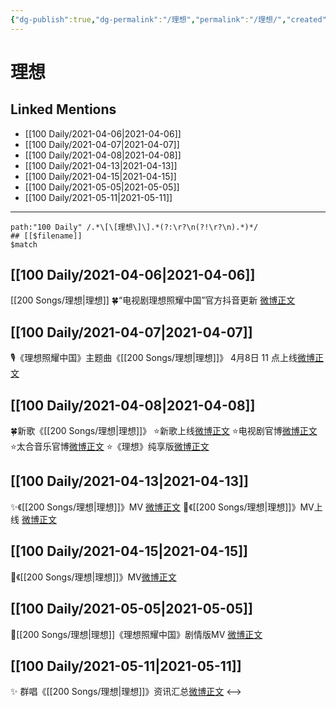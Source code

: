 ```yaml
---
{"dg-publish":true,"dg-permalink":"/理想","permalink":"/理想/","created":"2023-04-09T15:37:24.363+08:00","updated":"2023-04-10T15:50:51.348+08:00"}
---
```


# 理想

## Linked Mentions
- [[100 Daily/2021-04-06\|2021-04-06]]
- [[100 Daily/2021-04-07\|2021-04-07]]
- [[100 Daily/2021-04-08\|2021-04-08]]
- [[100 Daily/2021-04-13\|2021-04-13]]
- [[100 Daily/2021-04-15\|2021-04-15]]
- [[100 Daily/2021-05-05\|2021-05-05]]
- [[100 Daily/2021-05-11\|2021-05-11]]


---

```expander
path:"100 Daily" /.*\[\[理想\]\].*(?:\r?\n(?!\r?\n).*)*/
## [[$filename]]
$match
```
## [[100 Daily/2021-04-06\|2021-04-06]]
[[200 Songs/理想\|理想]]
🍀“电视剧理想照耀中国”官方抖音更新 [微博正文](https://weibo.com/6466290670/K9DMjm7ar)

## [[100 Daily/2021-04-07\|2021-04-07]]
🎙️《理想照耀中国》主题曲《[[200 Songs/理想\|理想]]》
4月8日 11 点上线[微博正文](https://m.weibo.cn/6466290670/4623304953169653)

## [[100 Daily/2021-04-08\|2021-04-08]]
🍀新歌《[[200 Songs/理想\|理想]]》
⭐新歌上线[微博正文](https://m.weibo.cn/6466290670/4623667897568041)
⭐电视剧官博[微博正文](https://m.weibo.cn/6466290670/4623666916623367)
⭐太合音乐官博[微博正文](https://m.weibo.cn/6466290670/4623664475279067)
⭐《理想》纯享版[微博正文](https://m.weibo.cn/6466290670/4623807002971092)
## [[100 Daily/2021-04-13\|2021-04-13]]
✨《[[200 Songs/理想\|理想]]》MV [微博正文](https://weibo.com/6466290670/KaKZYAuNq)
🌟《[[200 Songs/理想\|理想]]》MV上线 [微博正文](https://weibo.com/6466290670/KaHAgu5aV)
## [[100 Daily/2021-04-15\|2021-04-15]]
💫《[[200 Songs/理想\|理想]]》MV[微博正文](https://m.weibo.cn/6466290670/4626286163527714)
## [[100 Daily/2021-05-05\|2021-05-05]]
🌟[[200 Songs/理想\|理想]]《理想照耀中国》剧情版MV [微博正文](https://m.weibo.cn/6466290670/4633471677633665)
## [[100 Daily/2021-05-11\|2021-05-11]]
✨ 群唱《[[200 Songs/理想\|理想]]》资讯汇总[微博正文](https://m.weibo.cn/6466290670/4635814669324117)
<-->